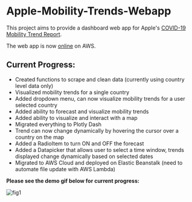 # Apple-Mobility-Trends-Webapp

This project aims to provide a dashboard web app for Apple's [COVID-19 Mobility Trend Report](https://covid19.apple.com/mobility).

The web app is now [online](http://apple-trends-dash-env.eba-fii2naf3.us-east-1.elasticbeanstalk.com) on AWS.

## Current Progress:
- Created functions to scrape and clean data (currently using country level data only)
- Visualized mobility trends for a single country
- Added dropdown menu, can now visualize mobility trends for a user selected country
- Added ability to forecast and visualize mobility trends
- Added ability to visualize and interact with a map
- Migrated everything to Plotly Dash
- Trend can now change dynamically by hovering the cursor over a country on the map
- Added a RadioItem to turn ON and OFF the forecast
- Added a Datapicker that allows user to select a time window, trends displayed change dynamically based on selected dates
- Migrated to AWS Cloud and deployed on Elastic Beanstalk (need to automate file update with AWS Lambda)

**Please see the demo gif below for current progress:**

![fig1](./resources/demo.gif)
